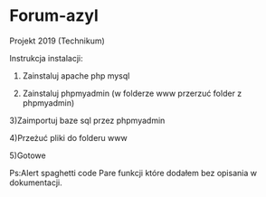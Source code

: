 # Forum-azyl
Projekt 2019 (Technikum)

Instrukcja instalacji:
  1) Zainstaluj apache php mysql
  
  2) Zainstaluj phpmyadmin (w folderze www przerzuć folder z phpmyadmin)
  
  3)Zaimportuj baze sql przez phpmyadmin
  
  4)Przeżuć  pliki do folderu www 
  
  5)Gotowe 

Ps:Alert spaghetti code
Pare funkcji które dodałem bez opisania w dokumentacji.
